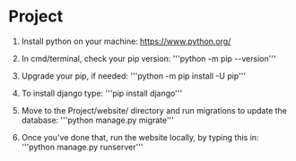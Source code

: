 # Project
1. Install python on your machine: https://www.python.org/

2. In cmd/terminal, check your pip version:
    '''python -m pip --version'''

3. Upgrade your pip, if needed:
    '''python -m pip install -U pip'''

4. To install django type:
    '''pip install django'''
    
5. Move to the Project/website/ directory and run migrations to update the database: 
    '''python manage.py migrate'''
    
5. Once you've done that, run the website locally, by typing this in:
    '''python manage.py runserver'''

